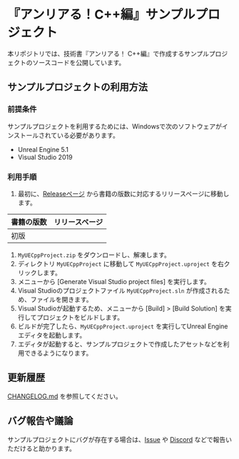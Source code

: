 # 『アンリアる！C++編』サンプルプロジェクト

本リポジトリでは、技術書『アンリアる！ C++編』で作成するサンプルプロジェクトのソースコードを公開しています。

## サンプルプロジェクトの利用方法

### 前提条件

サンプルプロジェクトを利用するためには、Windowsで次のソフトウェアがインストールされている必要があります。

* Unreal Engine 5.1
* Visual Studio 2019

### 利用手順

1. 最初に、[Releaseページ](https://github.com/colory-games/Unreal-CppBeginnerEdition-Samples/releases) から書籍の版数に対応するリリースページに移動します。

  |書籍の版数|リリースページ|
  |---|---|
  |初版||

1. `MyUECppProject.zip` をダウンロードし、解凍します。
1. ディレクトリ `MyUECppProject` に移動して `MyUECppProject.uproject` を右クリックします。
1. メニューから [Generate Visual Studio project files] を実行します。
1. Visual Studioのプロジェクトファイル `MyUECppProject.sln` が作成されるため、ファイルを開きます。  
1. Visual Studioが起動するため、メニューから [Build] > [Build Solution] を実行してプロジェクトをビルドします。
1. ビルドが完了したら、`MyUECppProject.uproject` を実行してUnreal Engineエディタを起動します。  
1. エディタが起動すると、サンプルプロジェクトで作成したアセットなどを利用できるようになります。

## 更新履歴

[CHANGELOG.md](CHANGELOG.md) を参照してください。

## バグ報告や議論

サンプルプロジェクトにバグが存在する場合は、[Issue](https://github.com/colory-games/Unreal-CppBeginnerEdition-Samples/issues) や [Discord](https://discord.gg/F9cRxfAuJd) などで報告いただけると助かります。
